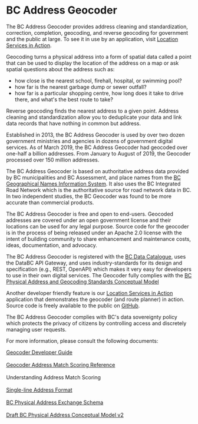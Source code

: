 # BC Address Geocoder
The BC Address Geocoder provides address cleaning and standardization, correction, completion, geocoding, and reverse geocoding for government and the public at large. To see it in use by an application, visit [Location Services in Action](https://ols-demo.apps.gov.bc.ca/index.html).

Geocoding turns a physical address into a form of spatial data called a point that can be used to display the location of the address on a map or ask spatial questions about the address such as:
   - how close is the nearest school, firehall, hospital, or swimming pool?
   - how far is the nearest garbage dump or sewer outfall?
   - how far is a particular shopping centre, how long does it take to drive there, and what's the best route to take?
   
Reverse geocoding finds the nearest address to a given point. Address cleaning and standardization allow you to deduplicate your data and link data records that have nothing in common but address.

Established in 2013, the BC Address Geocoder is used by over two dozen government ministries and agencies in dozens of government digital services. As of March 2019, the BC Address Geocoder had geocoded over one-half a billion addresses. From January to August of 2019, the Geocoder processed over 150 million addresses.

The BC Address Geocoder is based on authoritative address data provided by BC municipalities and BC Assessment, and place names from the [BC Geographical Names Information System](https://www2.gov.bc.ca/gov/content/governments/celebrating-british-columbia/historic-places/geographical-names). It also uses the BC Integrated Road Network which is the authoritative source for road network data in BC. In two independent studies, the BC Geocoder was found to be more accurate than commercial products.

The BC Address Geocoder is free and open to end-users. Geocoded addresses are covered under an open government license and their locations can be used for any legal purpose. Source code for the geocoder is in the process of being released under an Apache 2.0 license with the intent of building community to share enhancement and maintenance costs, ideas, documentation, and advocacy.

The BC Address Geocoder is registered with the [BC Data Catalogue](https://catalogue.data.gov.bc.ca/dataset/bc-address-geocoder-web-service), uses the DataBC API Gateway, and uses industry-standards for its design and specification (e.g., REST, OpenAPI) which makes it very easy for developers to use in their own digital services. The Geocoder fully complies with the [BC Physical Address and Geocoding Standards Conceptual Model](https://www2.gov.bc.ca/assets/gov/government/services-for-government-and-broader-public-sector/information-technology-services/standards-files/physical_address_and_geocoding_standards_-_conceptual_model.pdf)

Another developer friendly feature is our [Location Services in Action](https://ols-demo.apps.gov.bc.ca/index.html) application that demonstrates the geocoder (and route planner) in action. Source code is freely available to the public on [GitHub](https://github.com/bcgov/ols-devkit/tree/gh-pages/ols-demo).

The BC Address Geocoder complies with BC's data sovereignty policy which protects the privacy of citizens by controlling access and discretely managing user requests.

For more information, please consult the following documents:

[Geocoder Developer Guide](https://github.com/bcgov/ols-geocoder/blob/gh-pages/geocoder-developer-guide.md)<br><br>
[Geocoder Address Match Scoring Reference](https://github.com/bcgov/ols-geocoder/blob/gh-pages/faults.md)<br><br>
Understanding Address Match Scoring <br><br>
[Single-line Address Format](https://github.com/bcgov/ols-geocoder/blob/gh-pages/singleLineAddressFormat.md)<br><br>
[BC Physical Address Exchange Schema](https://github.com/bcgov/ols-geocoder/blob/gh-pages/BCAddressExchangeSchema.md)<br><br>
[Draft BC Physical Address Conceptual Model v2](https://github.com/bcgov/ols-geocoder/blob/gh-pages/physical-address-conceptual-model.md)<br><br>

